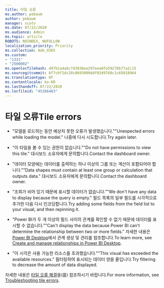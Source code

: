 ```yaml
---
title: 타일 오류
ms.author: pebaum
author: pebaum
manager: scotv
ms.date: 07/22/2020
ms.audience: Admin
ms.topic: article
ROBOTS: NOINDEX, NOFOLLOW
localization_priority: Priority
ms.collection: Adm_O365
ms.custom:
- "1331"
- "2500002"
ms.openlocfilehash: 497b1a4a6c743036ee297eea0fa59278b77a2c15
ms.sourcegitcommit: 6f7cbf1dc28c0693009ddf03d9768c1c65018964
ms.translationtype: HT
ms.contentlocale: ko-KR
ms.lasthandoff: 07/22/2020
ms.locfileid: "45266463"
---
```

# <a name="tile-errors"></a><span data-ttu-id="0829b-102">타일 오류</span><span class="sxs-lookup"><span data-stu-id="0829b-102">Tile errors</span></span>

- <span data-ttu-id="0829b-103">"모델을 로드하는 동안 예상치 못한 오류가 발생했습니다."</span><span class="sxs-lookup"><span data-stu-id="0829b-103">"Unexpected errors while loading the model."</span></span> <span data-ttu-id="0829b-104">나중에 다시 시도합니다.</span><span class="sxs-lookup"><span data-stu-id="0829b-104">Try again later.</span></span>

- <span data-ttu-id="0829b-105">"이 타일을 볼 수 있는 권한이 없습니다."</span><span class="sxs-lookup"><span data-stu-id="0829b-105">"Do not have permissions to view this tile."</span></span> <span data-ttu-id="0829b-106">대시보드 소유자에게 문의합니다.</span><span class="sxs-lookup"><span data-stu-id="0829b-106">Contact the dashboard owner.</span></span>

- <span data-ttu-id="0829b-107">"데이터 모양에는 데이터를 출력하는 하나 이상의 그룹 또는 계산이 포함되어야 합니다."</span><span class="sxs-lookup"><span data-stu-id="0829b-107">"Data shapes must contain at least one group or calculation that outputs data."</span></span> <span data-ttu-id="0829b-108">대시보드 소유자에게 문의합니다.</span><span class="sxs-lookup"><span data-stu-id="0829b-108">Contact the dashboard owner.</span></span>

- <span data-ttu-id="0829b-109">"조회가 비어 있기 때문에 표시할 데이터가 없습니다."</span><span class="sxs-lookup"><span data-stu-id="0829b-109">"We don't have any data to display because the query is empty."</span></span> <span data-ttu-id="0829b-110">필드 목록의 일부 필드를 시각적으로 추가한 다음 다시 인코딩합니다.</span><span class="sxs-lookup"><span data-stu-id="0829b-110">Try adding some fields from the field list to your visual, and then repinning it.</span></span>

- <span data-ttu-id="0829b-111">"Power BI가 두 개 이상의 필드 사이의 관계를 확인할 수 없기 때문에 데이터를 표시할 수 없습니다."</span><span class="sxs-lookup"><span data-stu-id="0829b-111">"Can't display the data because Power BI can't determine the relationship between two or more fields."</span></span> <span data-ttu-id="0829b-112">자세한 내용은 [Power BI Desktop](https://docs.microsoft.com/power-bi/desktop-create-and-manage-relationships)에서 관계 생성 및 관리를 참조합니다.</span><span class="sxs-lookup"><span data-stu-id="0829b-112">To learn more, see [Create and manage relationships in Power BI Desktop](https://docs.microsoft.com/power-bi/desktop-create-and-manage-relationships).</span></span>

- <span data-ttu-id="0829b-113">"이 시각은 사용 가능한 리소스를 초과했습니다."</span><span class="sxs-lookup"><span data-stu-id="0829b-113">"This visual has exceeded the available resources."</span></span> <span data-ttu-id="0829b-114">필터링하여 표시되는 데이터 양을 줄입니다.</span><span class="sxs-lookup"><span data-stu-id="0829b-114">Try filtering to decrease the amount of data displayed.</span></span>

<span data-ttu-id="0829b-115">자세한 내용은 [타일 오류 해결](https://docs.microsoft.com/power-bi/refresh-troubleshooting-tile-errors)을(를) 참조하시기 바랍니다.</span><span class="sxs-lookup"><span data-stu-id="0829b-115">For more information, see [Troubleshooting tile errors](https://docs.microsoft.com/power-bi/refresh-troubleshooting-tile-errors).</span></span>